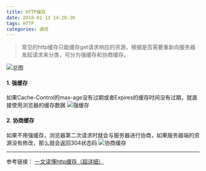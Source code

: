 ```yaml
---
title: HTTP缓存
date: 2018-01-13 14:20:30
tags: HTTP
categories: 通信
---
```


> 常见的http缓存只能缓存get请求响应的资源，根据是否需要重新向服务器发起请求来分类，可分为强缓存和协商缓存。

![总图](/images/http/z.jpg)

#### 1. 强缓存
如果Cache-Control的max-age没有过期或者Expires的缓存时间没有过期，就直接使用浏览器的缓存数据
![强缓存](/images/http/q.jpg)

#### 2. 协商缓存
如果不用强缓存，浏览器第二次请求时就会与服务器进行协商，如果服务器端的资源没有修改，那么就会返回304状态码
![协商缓存](/images/http/x.jpg)

---
参考链接：
[一文读懂http缓存（超详细）](https://www.jianshu.com/p/227cee9c8d15)